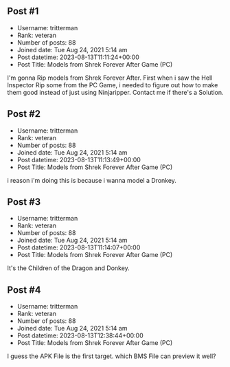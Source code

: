## Post #1
- Username: tritterman
- Rank: veteran
- Number of posts: 88
- Joined date: Tue Aug 24, 2021 5:14 am
- Post datetime: 2023-08-13T11:11:24+00:00
- Post Title: Models from Shrek Forever After Game (PC)

I'm gonna Rip models from Shrek Forever After. First when i saw the Hell Inspector Rip some from the PC Game, i needed to figure out how to make them good instead of just using Ninjaripper.
Contact me if there's a Solution.
## Post #2
- Username: tritterman
- Rank: veteran
- Number of posts: 88
- Joined date: Tue Aug 24, 2021 5:14 am
- Post datetime: 2023-08-13T11:13:49+00:00
- Post Title: Models from Shrek Forever After Game (PC)

i reason i'm doing this is because i wanna model a Dronkey.
## Post #3
- Username: tritterman
- Rank: veteran
- Number of posts: 88
- Joined date: Tue Aug 24, 2021 5:14 am
- Post datetime: 2023-08-13T11:14:07+00:00
- Post Title: Models from Shrek Forever After Game (PC)

It's the Children of the Dragon and Donkey.
## Post #4
- Username: tritterman
- Rank: veteran
- Number of posts: 88
- Joined date: Tue Aug 24, 2021 5:14 am
- Post datetime: 2023-08-13T12:38:44+00:00
- Post Title: Models from Shrek Forever After Game (PC)

I guess the APK File is the first target. which BMS File can preview it well?
